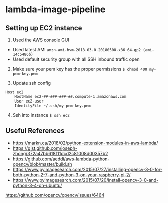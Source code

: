 # lambda-image-pipeline


## Setting up EC2 instance

1) Used the AWS console GUI

* Used latest AMI `amzn-ami-hvm-2018.03.0.20180508-x86_64-gp2 (ami-14c5486b)`
* Used default security group with all SSH inbound traffic open

2) Make sure your pem key has the proper permissions
`$ chmod 400 my-pem-key.pem`

3) Update ssh config

```
Host ec2
    HostName ec2-##-###-###-##.compute-1.amazonaws.com
    User ec2-user
    IdentityFile ~/.ssh/my-pem-key.pem
```

4) Ssh into instance
`$ ssh ec2`


###




## Useful References

* https://markn.ca/2018/02/python-extension-modules-in-aws-lambda/
* https://gist.github.com/joseph-zhong/372a47bb618111dcd2c81008d00357b2
* https://github.com/aeddi/aws-lambda-python-opencv/blob/master/build.sh
* https://www.pyimagesearch.com/2015/07/27/installing-opencv-3-0-for-both-python-2-7-and-python-3-on-your-raspberry-pi-2/
* https://www.pyimagesearch.com/2015/07/20/install-opencv-3-0-and-python-3-4-on-ubuntu/

https://github.com/opencv/opencv/issues/6464